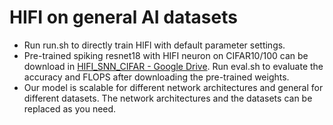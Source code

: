 #  HIFI on general AI datasets
* Run run.sh to directly train HlFl with default parameter settings.
* Pre-trained spiking resnet18 with HIFI neuron on CIFAR10/100 can be download in [HIFI_SNN_CIFAR - Google Drive](https://drive.google.com/drive/folders/14Y5THDunB5sc_wanHRe1A8JExuGZyzTn?usp=sharing). Run eval.sh to evaluate the accuracy and FLOPS after downloading the pre-trained weights.
* Our model is scalable for different network architectures and general for different datasets. The network architectures and the datasets can be replaced as you need.
